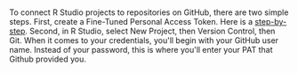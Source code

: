 #
To connect R Studio projects to repositories on GitHub, there are two simple steps.
First, create a Fine-Tuned Personal Access Token. Here is a [step-by-step](https://docs.github.com/en/authentication/keeping-your-account-and-data-secure/managing-your-personal-access-tokens).
Second, in R Studio, select New Project, then Version Control, then Git. When it comes to your credentials, you'll begin with your GitHub user name. Instead of your password, this is where you'll enter your PAT that Github provided you.
